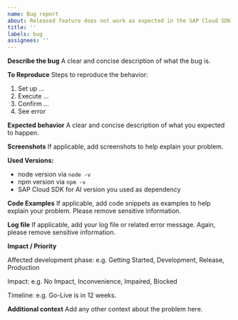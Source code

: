 ```yaml
---
name: Bug report
about: Released feature does not work as expected in the SAP Cloud SDK for AI (JavaScript / TypeScript).
title: ''
labels: bug
assignees: ''
---
```


<!-- Please note that this repository is for JavaScript / TypeScript related issues only. If you have a question about the SAP Cloud SDK for AI (Java), open a GitHub issue here: https://github.com/SAP/ai-sdk-java/issues/new/choose -->

**Describe the bug**
A clear and concise description of what the bug is.

**To Reproduce**
Steps to reproduce the behavior:

1. Set up ...
2. Execute ...
3. Confirm ...
4. See error

**Expected behavior**
A clear and concise description of what you expected to happen.

**Screenshots**
If applicable, add screenshots to help explain your problem.

**Used Versions:**

- node version via `node -v`
- npm version via `npm -v`
- SAP Cloud SDK for AI version you used as dependency

**Code Examples**
If applicable, add code snippets as examples to help explain your problem. Please remove sensitive information.

**Log file**
If applicable, add your log file or related error message. Again, please remove sensitive information.

**Impact / Priority**

<!--
 Please briefly state how this issue impacts your project and what your timeline is.
 -->

Affected development phase: e.g. Getting Started, Development, Release, Production

Impact: e.g. No Impact, Inconvenience, Impaired, Blocked

Timeline: e.g. Go-Live is in 12 weeks.

**Additional context**
Add any other context about the problem here.
